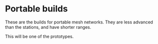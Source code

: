 # Portable builds

These are the builds for portable mesh networks.
They are less advanced than the stations, and have shorter ranges.

This will be one of the prototypes.
